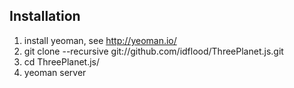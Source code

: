 ## Installation
1. install yeoman, see http://yeoman.io/
2. git clone --recursive git://github.com/idflood/ThreePlanet.js.git
3. cd ThreePlanet.js/
4. yeoman server
